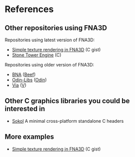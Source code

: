 # References

## Other repositories using FNA3D

Repositories using latest version of FNA3D:

* [Simple texture rendering in FNA3D](https://gist.github.com/jessechounard/d4252efc12ee24494484611d92b1debe) \(C gist)
* [Stone Tower Engine](https://github.com/silenttowergames/stonetowerengine) \(C)

Repositories using older version of FNA3D:

* [BNA](https://github.com/KillaMaaki/BNA) ([Beef](https://www.beeflang.org/))
* [Odin-Libs](https://github.com/prime31/Odin-Libs) ([Odin](https://odin-lang.org/))
* [Via](https://github.com/prime31/via) ([V](https://vlang.io/))

## Other C graphics libraries you could be interested in

* [Sokol](https://github.com/floooh/sokol)
A minimal cross-platform standalone C headers

## More examples

* [Simple texture rendering in FNA3D](https://gist.github.com/jessechounard/d4252efc12ee24494484611d92b1debe) \(C gist)
<!-- * [ANF](https://github.com/toyboot4e/anf) framework -->
